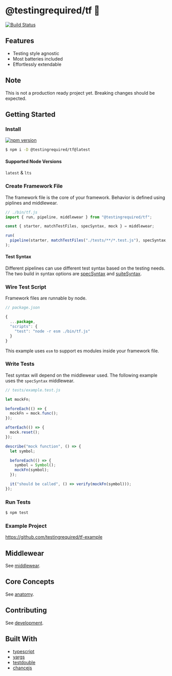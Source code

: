 # @testingrequired/tf 🧪

[![Build Status](https://travis-ci.org/testingrequired/tf.svg?branch=master)](https://travis-ci.org/testingrequired/tf)

## Features

- Testing style agnostic
- Most batteries included
- Effortlessly extendable

## Note

This is not a production ready project yet. Breaking changes should be expected.

## Getting Started

### Install

[![npm version](https://badge.fury.io/js/%40testingrequired%2Ftf.svg)](https://badge.fury.io/js/%40testingrequired%2Ftf)

```bash
$ npm i -D @testingrequired/tf@latest
```

#### Supported Node Versions

`latest` & `lts`

### Create Framework File

The framework file is the core of your framework. Behavior is defined using piplines and middlewear.

```javascript
// ./bin/tf.js
import { run, pipeline, middlewear } from "@testingrequired/tf";

const { starter, matchTestFiles, specSyntax, mock } = middlewear;

run(
  pipeline(starter, matchTestFiles("./tests/**/*.test.js"), specSyntax, mock)
);
```

#### Test Syntax

Different pipelines can use different test syntax based on the testing needs. The two build in syntax options are [specSyntax](MIDDLEWEAR.md#-specsyntax) and [suiteSyntax](MIDDLEWEAR.md#-suitesyntax).

### Wire Test Script

Framework files are runnable by node.

```javascript
// package.json

{
  ...package,
  "scripts": {
    "test": "node -r esm ./bin/tf.js"
  }
}
```

This example uses `esm` to support es modules inside your framework file.

### Write Tests

Test syntax will depend on the middlewear used. The following example uses the `specSyntax` middlewear.

```javascript
// tests/example.test.js

let mockFn;

beforeEach(() => {
  mockFn = mock.func();
});

afterEach(() => {
  mock.reset();
});

describe("mock function", () => {
  let symbol;

  beforeEach(() => {
    symbol = Symbol();
    mockFn(symbol);
  });

  it("should be called", () => verify(mockFn(symbol)));
});
```

### Run Tests

```bash
$ npm test
```

### Example Project

https://github.com/testingrequired/tf-example

## Middlewear

See [middlewear](MIDDLEWEAR.md).

## Core Concepts

See [anatomy](ANATOMY.md).

## Contributing

See [development](DEVELOPMENT.md).

## Built With

- [typescript](https://www.typescriptlang.org/)
- [yargs](https://github.com/yargs/yargs)
- [testdouble](https://github.com/testdouble/testdouble.js/)
- [chancejs](https://chancejs.com/)
